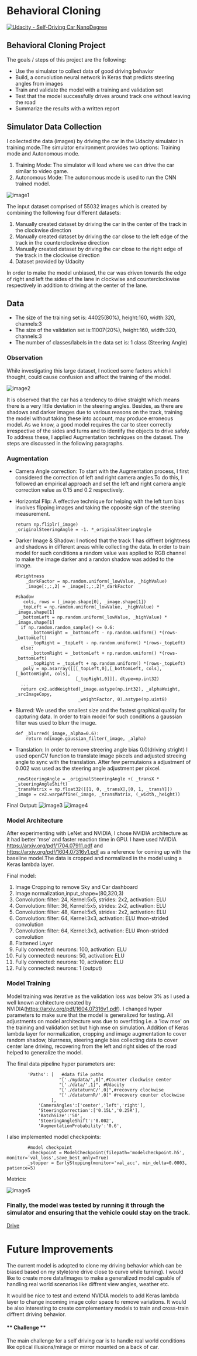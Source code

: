 # **Behavioral Cloning** 
[![Udacity - Self-Driving Car NanoDegree](https://s3.amazonaws.com/udacity-sdc/github/shield-carnd.svg)](http://www.udacity.com/drive)

## **Behavioral Cloning Project**
The goals / steps of this project are the following:
* Use the simulator to collect data of good driving behavior
* Build, a convolution neural network in Keras that predicts steering angles from images
* Train and validate the model with a training and validation set
* Test that the model successfully drives around track one without leaving the road
* Summarize the results with a written report

## **Simulator Data Collection**
I collected the data (images) by driving the car in the Udacity simulator in training mode.The simulator environment provides two options: Training mode and Autonomous mode. 

1. Training Mode: The simulator will load where we can drive the car similar to video game.
2. Autonomous Mode: The autonomous mode is used to run the CNN trained model.

![image1](./examples/Simulator.png)

The input dataset comprised of 55032 images which is created by combining the following four different datasets:  
1. Manually created dataset by driving the car in the center of the track in the clockwise direction 
2. Manually created dataset by driving the car close to the left edge of the track in the counterclockwise direction 
3. Manually created dataset by driving the car close to the right edge of the track in the clockwise direction  
4. Dataset provided by Udacity

In order to make the model unbiased, the car was driven towards the edge of right and left the sides of the lane in  clockwise and counterclockwise respectively in addition to driving at the center of the lane.

## **Data**
- The size of the training set is: 44025(80%),  height:160, width:320, channels:3 
- The size of the validation set is:11007(20%), height:160, width:320, channels:3 
- The number of classes/labels in the data set is: 1 class (Steering Angle)
### **Observation**
While investigating this large dataset, I noticed some factors which I thought, could cause confusion and affect the training of the model. 

![image2](./examples/SteeringAngle.png)

It is observed that the car has a tendency to drive straight which means there is a very little deviation in the steering angles. 
Besides, as there are shadows and darker images due to various reasons on the track, training the model without taking these into account, may produce erroneous model. 
As we know, a good model requires the car to steer correctly irrespective of the sides and turns and to identify the objects to drive safely. To address these, I applied Augmentation techniques on the dataset. The steps are discussed in the following paragraphs.

### **Augmentation**
* Camera Angle correction:
To start with the Augmentation process, I first considered the correction of left and right camera angles.To do this, I followed an empirical approach and set the left and right camera angle correction value as 0.15 and 0.2 respectively.

* Horizontal Flip:
A effective technique for helping with the left turn bias involves flipping images and taking the opposite sign of the steering measurement.

      return np.fliplr(_image)
      _originalSteeringAngle = -1. *_originalSteeringAngle
      
* Darker Image & Shadow: I noticed that the track 1 has diffrent brightness and shadows in different areas while collecting the data. In order to train model for such conditions a random value was applied to RGB channel to make the image darker and a randon shadow was added to the image.

      #brightness
          _darkFactor = np.random.uniform(_lowValue, _highValue)    
          _image[:,:,2] = _image[:,:,2]*_darkFactor
    
      #shadow
         cols, rows = (_image.shape[0], _image.shape[1])    
        _topLeft = np.random.uniform(_lowValue, _highValue) * _image.shape[1]
        _bottomLeft = np.random.uniform(_lowValue, _highValue) * _image.shape[1]    
        if np.random.random_sample() <= 0.6:
            _bottomRight = _bottomLeft - np.random.uniform() *(rows-_bottomLeft)
            _topRight = _topLeft - np.random.uniform() *(rows-_topLeft)
        else:        
            _bottomRight = _bottomLeft + np.random.uniform() *(rows-_bottomLeft)
            _topRight = _topLeft + np.random.uniform() *(rows-_topLeft) 
        _poly = np.asarray([[[_topLeft,0],[_bottomLeft, cols],[_bottomRight, cols],
                             [_topRight,0]]], dtype=np.int32)       
        ...
        return cv2.addWeighted(_image.astype(np.int32), _alphaWeight, _srcImageCopy,
                              _weightFactor, 0).astype(np.uint8)
    
* Blurred: We used the smallest size and the fastest graphical quality for capturing data. In order to train model for such conditions a gaussian filter was used to blurr the image.

      def _blurred(_image,_alpha=0.6):
          return ndimage.gaussian_filter(_image, _alpha)
* Translation: In order to remove streering angle bias 0.0(driving stright) I used openCV function to translate image pixcels and adjusted streeing angle to sync with the translation. After few permutaions a adjustment of 0.002 was used as the steering angle adjustment per pixcel.

      _newSteeringAngle = _originalSteeringAngle +( _transX * _steeringAngleShift)
      _transMatrix = np.float32([[1, 0, _transX],[0, 1, _transY]])
      _image = cv2.warpAffine(_image, _transMatrix, (_width,_height))

Final Output:
![image3](./examples/ImageAug_1.png)
![image4](./examples/ImageAug_2.png)

### **Model Architecture**

After experimenting with LeNet and NVIDIA, I chose NVIDIA architecture as it had better 'mse' and faster reaction time in GPU. I have used NVIDIA https://arxiv.org/pdf/1704.07911.pdf and https://arxiv.org/pdf/1604.07316v1.pdf as a reference for coming up with the baseline model.The data is cropped and normalized in the model using a Keras lambda layer. 

Final model:
01. Image Cropping to remove Sky and Car dashboard
02. Image normalization,input_shape=(80,320,3)
03. Convolution: filter: 24, Kernel:5x5, strides: 2x2, activation: ELU
04. Convolution: filter: 36, Kernel:5x5, strides: 2x2, activation: ELU
05. Convolution: filter: 48, Kernel:5x5, strides: 2x2, activation: ELU
06. Convolution: filter: 64, Kernel:3x3, activation: ELU #non-strided convolution
07. Convolution: filter: 64, Kernel:3x3, activation: ELU #non-strided convolution
08. Flattened Layer
09. Fully connected: neurons: 100, activation: ELU
10. Fully connected: neurons: 50, activation: ELU
11. Fully connected: neurons: 10, activation: ELU
12. Fully connected: neurons: 1 (output)

### **Model Training**
Model training was iterative as the validation loss was below 3% as I used a well known architecture created by NVIDIA(https://arxiv.org/pdf/1604.07316v1.pdf). I changed hyper parameters to make sure that the model is generalized for testing. All adjustments on model architecture was due to overfitting i.e. a 'low mse' on the training and validation set but high mse on simulation. Addition of Keras lambda layer for normalization, cropping and image augmentation to cover random shadow, blurrness, steering angle bias collecting data to cover center lane driving, recovering from the left and right sides of the road helped to generalize the model. 

The final data pipeline hyper parameters are:

            'Paths': [   #data file paths
                        "['./mydata/',0]",#Counter clockwise center
                        "['./data/',1]", #Udacity
                        "['./dataturnC/',0]",#recovery clockwise
                        "['./dataturnR/',0]" #recovery counter clockwise
                     ],
                'CameraAngles':['center','left','right'],
                'SteeringCorrection':['0.15L','0.25R'],
                'BatchSize':'50',
                'SteeringAngleShift':'0.002',
                'AugmentationProbability':'0.6',

I also implemented model checkpoints:

            #model checkpoint
            _checkpoint = ModelCheckpoint(filepath='modelcheckpoint.h5', monitor='val_loss',save_best_only=True)
            _stopper = EarlyStopping(monitor='val_acc', min_delta=0.0003, patience=5)

Metrics:

![image5](./examples/ModelLossC15.png)

### **Finally, the model was tested by running it through the simulator and ensuring that the vehicle could stay on the track.**
[Drive](https://youtu.be/AzziE1QRoAo)


# **Future Improvements**
The current model is adopted to clone my driving behavior which can be biased based on my style(one drive close to curve while turning). I would like to create more data/images to make a generalized model capable of handling real world scenarios like diffrent view angles, weather etc. 

It would be nice to test and extend NVIDIA models to add Keras lambda layer to change incoming image color space to remove variations. It would be also interesting to create complementary models to train and cross-train diffrent driving behavior. 

#### ** Challenge ** 
The main challenge for a self driving car is to handle real world conditions like optical illusions/mirage or mirror mounted on a back of car.

